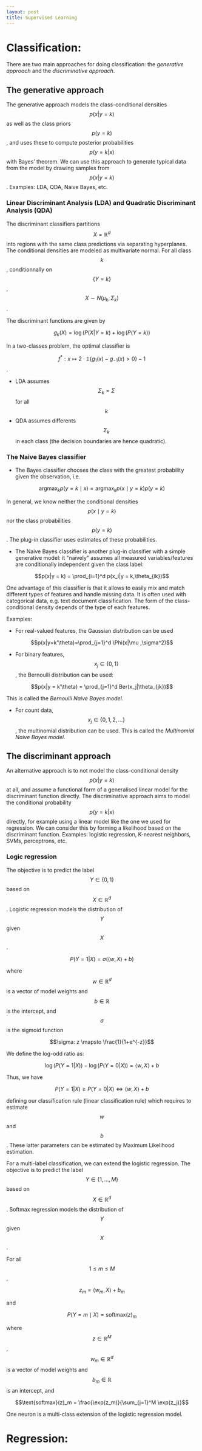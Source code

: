 ```yaml
---
layout: post
title: Supervised Learning
---
```


# Classification:

There are two main approaches for doing classification: the *generative approach* and the *discriminative approach*.

## The generative approach

The generative approach models the class-conditional densities $$p(x|y = k)$$ as well as the class priors $$p(y = k)$$, and uses these to compute posterior probabilities $$p(y = k|x)$$ with Bayes’ theorem. We can use this approach to generate typical data from the model by drawing samples from $$p(x|y = k)$$.
Examples: LDA, QDA, Naive Bayes, etc.

### Linear Discriminant Analysis (LDA) and Quadratic Discriminant Analysis (QDA)

The discriminant classifiers partitions $$X = \mathbb{R}^d$$ into regions with the same class predictions via separating hyperplanes. The conditional densities are modeled as multivariate normal. For all class $$k$$, conditionnally on $$\lbrace Y = k \rbrace$$,
$$X \sim N(\mu_k,\Sigma_k)$$.

The discriminant functions are given by

$$g_k(X) = \log(P(X|Y=k) + \log(P(Y=k))$$

In a two-classes problem, the optimal classifier is

$$f^*: x \mapsto 2 \cdot \mathbb{1} \lbrace g_1(x) - g_{-1}(x) > 0 \rbrace - 1$$.

- LDA assumes $$\Sigma_k = \Sigma$$ for all $$k$$
- QDA assumes differents $$\Sigma_k$$ in each class (the decision boundaries are hence quadratic).

### The Naive Bayes classifier

* The Bayes classifier chooses the class with the greatest probability given the observation, i.e.

$$\text{argmax}_k p(y = k \mid x) = \text{argmax}_k p(x \mid y = k) p(y = k)$$

In general, we know neither the conditional densities $$p(x \mid y = k)$$ nor the class probabilities $$p(y = k)$$. The plug-in classifier uses estimates of these probabilities.

* The Naive Bayes classifier is another plug-in classifier with a simple generative model: it "naïvely" assumes all measured variables/features are conditionally independent given the class label:

$$p(x|y = k) = \prod_{i=1}^d p(x_i|y = k,\theta_{ik})$$

One advantage of this classifier is that it allows to easily mix and match different types of features and handle missing data. It is often used with categorical data, e.g. text document classification. The form of the class-conditional density depends of the type of each features.

Examples:

* For real-valued features, the Gaussian distribution can be used

$$p(x|y=k'\theta)=\prod_{j=1}^d \Phi(x|\mu ,\sigma^2)$$

* For binary features, $$x_j \in  \lbrace 0, 1 \rbrace$$, the Bernoulli distribution can be used:
  
$$p(x|y = k′\theta) = \prod_{j=1}^d Ber(x_j|\theta_{jk})$$

This is called the *Bernoulli Naive Bayes model*.
* For count data, $$x_j \in \lbrace 0, 1, 2, ... \rbrace$$, the multinomial distribution can be used. This is called the *Multinomial Naive Bayes model*.

## The discriminant approach

An alternative approach is to not model the class-conditional density $$p(x|y = k)$$ at all, and assume a functional form of a generalised linear model for the discriminant function directly. The discriminative approach aims to model the conditional probability $$p(y = k|x)$$ directly, for example using a linear model like the one we used for regression. We can consider this by forming a likelihood based on the discriminant function.
Examples: logistic regression, K-nearest neighbors, SVMs, perceptrons, etc. 

### Logic regression

The objective is to predict the label $$Y\in \lbrace 0, 1 \rbrace$$ based on $$X \in \mathbb{R}^d$$. Logistic regression models the distribution of $$Y$$ given $$X$$.

$$P(Y=1|X) = \sigma(\langle w,X \rangle +b)$$

where $$w \in \mathbb{R}^d$$ is a vector of model weights and $$b \in \mathbb{R}$$ is the intercept, and $$\sigma$$ is the sigmoid function

$$\sigma: z \mapsto \frac{1}{1+e^{-z}}$$

We define the log-odd ratio as:

$$\log(P(Y=1|X)) - \log(P(Y=0|X)) = \langle w, X \rangle +b$$

Thus, we have

$$P(Y=1|X) \geq P(Y=0|X) \iff \langle w,X \rangle +b$$

defining our classification rule (linear classification rule) which requires to estimate $$w$$ and $$b$$. These latter parameters can be estimated by Maximum Likelihood estimation.

For a multi-label classification, we can extend the logistic regression. The objective is to predict the label $$Y \in \lbrace 1, ..., M \rbrace$$ based on $$X \in \mathbb{R}^d$$. Softmax regression models the distribution of $$Y$$ given $$X$$.

For all $$1 \leq m \leq M$$,

$$z_m = \langle w_m, X \rangle + b_m$$

and

$$P(Y=m \mid X) = \text{softmax}(z)_m$$

where $$z \in \mathbb{R}^M$$, $$w_m \in \mathbb{R}^d$$ is a vector of model weights and $$b_m \in \mathbb{R}$$ is an intercept, and

$$\text{softmax}(z)_m = \frac{\exp(z_m)}{\sum_{j=1}^M \exp(z_j)}$$

One neuron is a multi-class extension of the logistic regression model.


# Regression:


